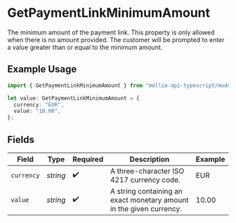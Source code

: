 # GetPaymentLinkMinimumAmount

The minimum amount of the payment link. This property is only allowed when there is no amount provided. The
customer will be prompted to enter a value greater than or equal to the minimum amount.

## Example Usage

```typescript
import { GetPaymentLinkMinimumAmount } from "mollie-api-typescript/models/operations";

let value: GetPaymentLinkMinimumAmount = {
  currency: "EUR",
  value: "10.00",
};
```

## Fields

| Field                                                               | Type                                                                | Required                                                            | Description                                                         | Example                                                             |
| ------------------------------------------------------------------- | ------------------------------------------------------------------- | ------------------------------------------------------------------- | ------------------------------------------------------------------- | ------------------------------------------------------------------- |
| `currency`                                                          | *string*                                                            | :heavy_check_mark:                                                  | A three-character ISO 4217 currency code.                           | EUR                                                                 |
| `value`                                                             | *string*                                                            | :heavy_check_mark:                                                  | A string containing an exact monetary amount in the given currency. | 10.00                                                               |